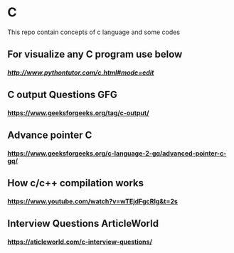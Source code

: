 # C
This repo contain concepts of c language and some codes

## For visualize any C program use below
##### http://www.pythontutor.com/c.html#mode=edit

## C output Questions GFG
#### https://www.geeksforgeeks.org/tag/c-output/

## Advance pointer C
#### https://www.geeksforgeeks.org/c-language-2-gq/advanced-pointer-c-gq/


## How c/c++ compilation works
#### https://www.youtube.com/watch?v=wTEjdFgcRIg&t=2s

## Interview Questions ArticleWorld
#### https://aticleworld.com/c-interview-questions/
